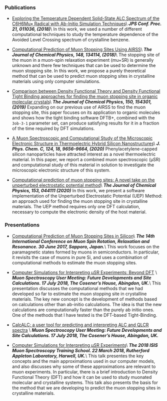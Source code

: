 ### Publications

* [Exploring the Temperature Dependent Solid-State ALC Spectrum of the C6H6Mu• Radical with Ab-Initio Simulation Techniques](https://journals.jps.jp/doi/pdf/10.7566/JPSCP.21.011036)\\
**_JPS Conf. Proc. 21, 011036, (2018)_**\\
In this work, we used a number of different computational techniques to study the temperature dependence of the Avoided Level Crossing spectrum of crystalline benzene.

* [Computational Prediction of Muon Stopping Sites Using AIRSS](https://aip.scitation.org/doi/pdf/10.1063/1.5024450 )\\
  **_The Journal of Chemical Physics, 148, 134114, (2018)_**\\
The stopping site of the muon in a muon-spin relaxation experiment (mu+SR) is generally unknown and there few techniques that can be used to determine the muon stopping site. In this work, we propose a purely theoretical method that can be used to predict muon stopping sites in crystalline materials using only computer simulations.

* [Comparison between Density Functional Theory and Density Functional Tight Binding approaches for finding the muon stopping site in organic molecular crystals](https://aip.scitation.org/doi/10.1063/1.5085197)\\
**_The Journal of Chemical Physics, 150, 154301, (2019)_**
Expanding on our previous use of AIRSS to find the muon stopping site, this paper focuses on its application to organic molecules and shows how the tight binding software DFTB+, combined with the `3ob-3-1` parameter set, can produce satisfying results for it in a fraction of the time required by DFT simulations.

* [A Muon Spectroscopic and Computational Study of the Microscopic Electronic Structure in Thermoelectric Hybrid Silicon Nanostructures](https://pubs.acs.org/doi/abs/10.1021/acs.jpcc.9b11717)\\
**_J. Phys. Chem. C, 124, 18, 9656–9664, (2020)_**
Phenylacetylene-capped silicon nanoparticles have attracted interest as a novel thermoelectric material. In this paper, we report a combined muon spectroscopic (μSR) and computational study of this material in solution to investigate the microscopic electronic structure of this system.

* [Computational prediction of muon stopping sites: A novel take on the unperturbed electrostatic potential method](https://aip.scitation.org/doi/10.1063/5.0012381)\\
**_The Journal of Chemical Physics, 153, 044111 (2020)_**
In this work, we present a software implementation of the Unperturbed Electrostatic Potential (UEP) Method: an approach used for finding the muon stopping site in crystalline materials. The UEP method requires only one DFT calculation, necessary to compute the electronic density of the host material. 


### Presentations

* [Computational Prediction of Muon Stopping Sites in Silicon](https://leandro-liborio.github.io/files/MuSR2017.pdf)\\
**_The 14th International Conference on Muon Spin Rotation, Relaxation and Resonance. 30 June 2017, Sapporo, Japan._**\\
This work focuses on the paramagnetic states formed by muons in semiconductors. In particular, it revisits the case of muons in pure Si, and uses a combination of computational methods to estimate the muon stopping sites.

* [Computer Simulations for Interpreting µSR Experiments: Beyond DFT](https://leandro-liborio.github.io/files/MuonStoppingSite2018.pdf)  \\
  **_Muon Spectroscopy User Meeting: Future Developments and Site Calculations.
   17 July 2018, The Cosener’s House, Abingdon, UK._**\\
This presentation discusses the computational methods that we had developed so far to estimate the muon stopping site in crystalline materials. The key new concept is the development of methods based on calculations other than ab-initio calculations. The idea is that the new calculations are computationally faster than the purely ab initio ones. One of the methods that I have tested is the DFT-based Tight-Binding.

* [CalcALC: a user tool for predicting and interpreting ALC and QLCR spectra](https://www.isis.stfc.ac.uk/Pages/MuonUserMeeting2018_Pratt.pdf) \\
   **_Muon Spectroscopy User Meeting: Future Developments and Site Calculations.
   17 July 2018, The Cosener’s House, Abingdon, UK._**

* [Computer Simulations for Interpreting μSR Experiments](https://leandro-liborio.github.io/talks/22-03-2018-talk)\\
**_The 2018 ISIS Muon Spectroscopy Training School.  22 March 2018, Rutherford Appleton Laboratory, Harwell, UK._**\\
This talk presentes the key concepts and the main approximations used in our computer models, and also discusses why some of these approximations are relevant to muon experiments. In particular, there is a brief introduction to Density Functional Theory (DFT) and how it can be used to study muonated molecular and crystalline systems. This talk also presents the basis for the method that we are developing to predict the muon stopping sites in crystalline materials.
